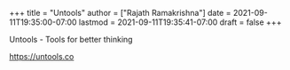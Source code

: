 +++
title = "Untools"
author = ["Rajath Ramakrishna"]
date = 2021-09-11T19:35:00-07:00
lastmod = 2021-09-11T19:35:41-07:00
draft = false
+++

Untools - Tools for better thinking

<https://untools.co>

